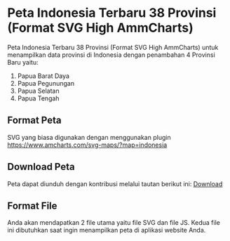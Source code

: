 # Peta Indonesia Terbaru 38 Provinsi (Format SVG High AmmCharts)
Peta Indonesia Terbaru 38 Provinsi (Format SVG High AmmCharts) untuk menampilkan data provinsi di Indonesia dengan penambahan 4 Provinsi Baru yaitu:
1. Papua Barat Daya
2. Papua Pegunungan
3. Papua Selatan
4. Papua Tengah

## Format Peta
SVG yang biasa digunakan dengan menggunakan plugin https://www.amcharts.com/svg-maps/?map=indonesia

## Download Peta
Peta dapat diunduh dengan kontribusi melalui tautan berikut ini: [Download](https://produk.mayar.link/catalog/peta-indonesia-terbaru-38-provinsi-format-svg-high-ammcharts)

## Format File
Anda akan mendapatkan 2 file utama yaitu file SVG dan file JS. Kedua file ini dibutuhkan saat ingin menampilkan peta di aplikasi website Anda.
